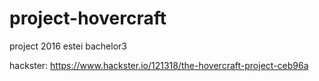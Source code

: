 # project-hovercraft
project 2016 estei bachelor3 

hackster:
https://www.hackster.io/121318/the-hovercraft-project-ceb96a
